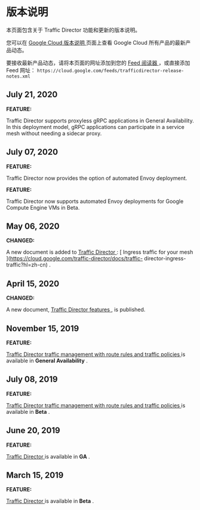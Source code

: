 #  版本说明

本页面包含关于 Traffic Director 功能和更新的版本说明。

您可以在 [ Google Cloud 版本说明 ](https://cloud.google.com/release-notes?hl=zh-cn)
页面上查看 Google Cloud 所有产品的最新产品动态。

要接收最新产品动态，请将本页面的网址添加到您的 [ Feed 阅读器
](https://wikipedia.org/wiki/Comparison_of_feed_aggregators) ，或直接添加 Feed 网址： `
https://cloud.google.com/feeds/trafficdirector-release-notes.xml `

##  July 21, 2020

**FEATURE:**

Traffic Director supports proxyless gRPC applications in General Availability.
In this deployment model, gRPC applications can participate in a service mesh
without needing a sidecar proxy.

##  July 07, 2020

**FEATURE:**

Traffic Director now provides the option of automated Envoy deployment.

**FEATURE:**

Traffic Director now supports automated Envoy deployments for Google Compute
Engine VMs in Beta.

##  May 06, 2020

**CHANGED:**

A new document is added to [ Traffic Director
](https://cloud.google.com/traffic-director/docs?hl=zh-cn) : [ Ingress traffic
for your mesh ](https://cloud.google.com/traffic-director/docs/traffic-
director-ingress-traffic?hl=zh-cn) .

##  April 15, 2020

**CHANGED:**

A new document, [ Traffic Director features
](https://cloud.google.com/traffic-director/docs/features?hl=zh-cn) , is
published.

##  November 15, 2019

**FEATURE:**

[ Traffic Director traffic management with route rules and traffic policies
](https://cloud.google.com/traffic-director/docs/traffic-control?hl=zh-cn) is
available in **General Availability** .

##  July 08, 2019

**FEATURE:**

[ Traffic Director traffic management with route rules and traffic policies
](https://cloud.google.com/traffic-director/docs/traffic-control?hl=zh-cn) is
available in **Beta** .

##  June 20, 2019

**FEATURE:**

[ Traffic Director ](https://cloud.google.com/traffic-director/docs?hl=zh-cn)
is available in **GA** .

##  March 15, 2019

**FEATURE:**

[ Traffic Director ](https://cloud.google.com/traffic-director/docs?hl=zh-cn)
is available in **Beta** .

